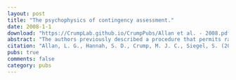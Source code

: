 ```yaml
---
layout: post
title: "The psychophysics of contingency assessment."
date: 2008-1-1
download: "https://CrumpLab.github.io/CrumpPubs/Allan et al. - 2008.pdf"
abstract: "The authors previously described a procedure that permits rapid, multiple within-participant evaluations of contingency assessment (the “streamed-trial” procedure, M. J. C. Crump, S. D. Hannah, L. G. Allan, & L. K. Hord, 2007). In the present experiments, they used the streamed-trial procedure, combined with the method of constant stimuli and a binary classification response, to assess the psychophysics of contingency assessment. This strategy provides a methodology for evaluating whether variations in contingency assessment reflect changes in the participant’s sensitivity to the contingency or changes in the participant’s response bias (or decision criterion). The sign of the contingency (positive or negative), outcome density, and imposition of an explicit payoff structure had little influence on sensitivity to contingencies but did influence the decision criterion. The authors discuss how a psychophysical analysis can provide a better understanding of findings in the literature such as mood and age effects on contingency assessment. They also discuss the relation between a psychophysical approach and an associative account of contingency assessment."
citation: "Allan, L. G., Hannah, S. D., Crump, M. J. C., Siegel, S. (2008). The psychophysics of contingency assessment. Journal of Experimental Psychology: General, 137, 226-243."
pubs: true
comments: false
category: pubs
---
```


